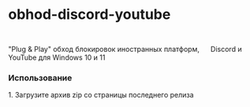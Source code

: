 # obhod-discord-youtube
"Plug & Play" обход блокировок иностранных платформ, <img height="40" width="15" src="https://cdn.simpleicons.org/discord/blue" /> Discord и <img height="40" width="15" src="https://cdn.simpleicons.org/youtube/red" /> YouTube для Windows 10 и 11
<h3>Использование</h3>
1. Загрузите архив zip со страницы последнего релиза
